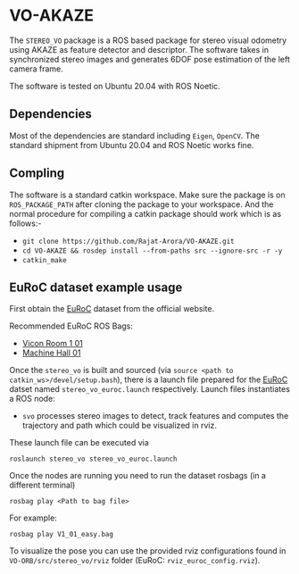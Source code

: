 # VO-AKAZE
The `STEREO_VO` package is a ROS based package for stereo visual odometry using AKAZE as feature detector and descriptor. The software takes in synchronized stereo images and generates 6DOF pose estimation of the left camera frame.

The software is tested on Ubuntu 20.04 with ROS Noetic.

## Dependencies
Most of the dependencies are standard including `Eigen`, `OpenCV`. The standard shipment from Ubuntu 20.04 and ROS Noetic works fine.

## Compling
The software is a standard catkin workspace. Make sure the package is on `ROS_PACKAGE_PATH` after cloning the package to your workspace. And the normal procedure for compiling a catkin package should work which is as follows:-

* `git clone https://github.com/Rajat-Arora/VO-AKAZE.git`
* `cd VO-AKAZE && rosdep install --from-paths src --ignore-src -r -y`
* `catkin_make`

## EuRoC dataset example usage

First obtain the [EuRoC](https://projects.asl.ethz.ch/datasets/doku.php?id=kmavvisualinertialdatasets) dataset from the official website.


Recommended EuRoC ROS Bags:
- [Vicon Room 1 01](http://robotics.ethz.ch/~asl-datasets/ijrr_euroc_mav_dataset/vicon_room1/V1_01_easy/V1_01_easy.bag)
- [Machine Hall 01](http://robotics.ethz.ch/~asl-datasets/ijrr_euroc_mav_dataset/machine_hall/MH_01_easy/MH_01_easy.bag)

Once the `stereo_vo` is built and sourced (via `source <path to catkin_ws>/devel/setup.bash`), there is a launch file prepared for the [EuRoC](https://projects.asl.ethz.ch/datasets/doku.php?id=kmavvisualinertialdatasets)  datset named `stereo_vo_euroc.launch` respectively. Launch files instantiates a ROS node:

* `svo` processes stereo images to detect, track features and computes the trajectory and path which could be visualized in rviz.

These launch file can be executed via

```
roslaunch stereo_vo stereo_vo_euroc.launch
```

Once the nodes are running you need to run the dataset rosbags (in a different terminal) 
```
rosbag play <Path to bag file>
```
For example:
```
rosbag play V1_01_easy.bag
```

To visualize the pose you can use the provided rviz configurations found in `VO-ORB/src/stereo_vo/rviz` folder (EuRoC: `rviz_euroc_config.rviz`).
